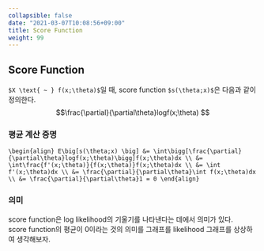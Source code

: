 ```yaml
---
collapsible: false
date: "2021-03-07T10:08:56+09:00"
title: Score Function
weight: 99
---
```


## Score Function
`$X \text{ ~ } f(x;\theta)$`일 때, score function `$s(\theta;x)$`은 다음과 같이 정의한다.
$$\frac{\partial}{\partial\theta}logf(x;\theta) $$
### 평균 계산 증명
`\begin{align}
E\big[s(\theta;x) \big] &= \int\bigg[\frac{\partial}{\partial\theta}logf(x;\theta)\bigg]f(x;\theta)dx \\
&= \int\frac{f'(x;\theta)}{f(x;\theta)}f(x;\theta)dx \\
&= \int f'(x;\theta)dx \\
&= \frac{\partial}{\partial\theta}\int f(x;\theta)dx \\
&= \frac{\partial}{\partial\theta}1 = 0
\end{align}`

### 의미
score function은 log likelihood의 기울기를 나타낸다는 데에서 의미가 있다.  
score function의 평균이 0이라는 것의 의미를 그래프를 likelihood 그래프를 상상하여 생각해보자.
